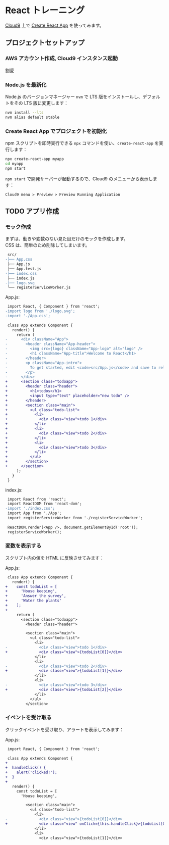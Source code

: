 # React トレーニング

[Cloud9](https://aws.amazon.com/jp/cloud9/) 上で [Create React App](https://github.com/facebook/create-react-app) を使ってみます。


## プロジェクトセットアップ

### AWS アカウント作成, Cloud9 インスタンス起動

割愛

### Node.js を最新化

Node.js のバージョンマネージャー `nvm` で LTS 版をインストールし、デフォルトをその LTS 版に変更します：

```bash
nvm install --lts
nvm alias default stable
```

### Create React App でプロジェクトを初期化

npm スクリプトを即時実行できる `npx` コマンドを使い、`create-react-app` を実行します：

```bash
npx create-react-app myapp
cd myapp
npm start
```

`npm start` で開発サーバーが起動するので、Cloud9 のメニューから表示します：

    Cloud9 menu > Preview > Preview Running Application


## TODO アプリ作成

### モック作成

まずは、動きや変数のない見た目だけのモックを作成します。  
CSS は、簡単のため削除してしまいます。

```diff
 src/
-├── App.css
 ├── App.js
 ├── App.test.js
-├── index.css
 ├── index.js
-├── logo.svg
 └── registerServiceWorker.js
```

App.js:

```diff
 import React, { Component } from 'react';
-import logo from './logo.svg';
-import './App.css';
 
 class App extends Component {
   render() {
     return (
-      <div className="App">
-        <header className="App-header">
-          <img src={logo} className="App-logo" alt="logo" />
-          <h1 className="App-title">Welcome to React</h1>
-        </header>
-        <p className="App-intro">
-          To get started, edit <code>src/App.js</code> and save to reload.
-        </p>
-      </div>
+      <section class="todoapp">
+        <header class="header">
+          <h1>todos</h1>
+          <input type="text" placeholder="new todo" />
+        </header>
+        <section class="main">
+          <ul class="todo-list">
+            <li>
+              <div class="view">todo 1</div>
+            </li>
+            <li>
+              <div class="view">todo 2</div>
+            </li>
+            <li>
+              <div class="view">todo 3</div>
+            </li>
+          </ul>
+        </section>
+      </section>
     );
   }
 }
```

index.js:

```diff
 import React from 'react';
 import ReactDOM from 'react-dom';
-import './index.css';
 import App from './App';
 import registerServiceWorker from './registerServiceWorker';
 
 ReactDOM.render(<App />, document.getElementById('root'));
 registerServiceWorker();
```

### 変数を表示する

スクリプト内の値を HTML に反映させてみます：

App.js:

```diff
 class App extends Component {
   render() {
+    const todoList = [
+      'House keeping',
+      'Answer the survey',
+      'Water the plants'
+    ];
+
     return (
       <section class="todoapp">
         <header class="header">
```

```diff
         <section class="main">
           <ul class="todo-list">
             <li>
-              <div class="view">todo 1</div>
+              <div class="view">{todoList[0]}</div>
             </li>
             <li>
-              <div class="view">todo 2</div>
+              <div class="view">{todoList[1]}</div>
             </li>
             <li>
-              <div class="view">todo 3</div>
+              <div class="view">{todoList[2]}</div>
             </li>
           </ul>
         </section>
```

### イベントを受け取る

クリックイベントを受け取り、アラートを表示してみます：

App.js:

```diff
 import React, { Component } from 'react';
 
 class App extends Component {
+
+  handleClick() {
+    alert('clicked!');
+  }
+
   render() {
     const todoList = [
       'House keeping',
```

```diff
         <section class="main">
           <ul class="todo-list">
             <li>
-              <div class="view">{todoList[0]}</div>
+              <div class="view" onClick={this.handleClick}>{todoList[0]}</div>
             </li>
             <li>
               <div class="view">{todoList[1]}</div>
```
